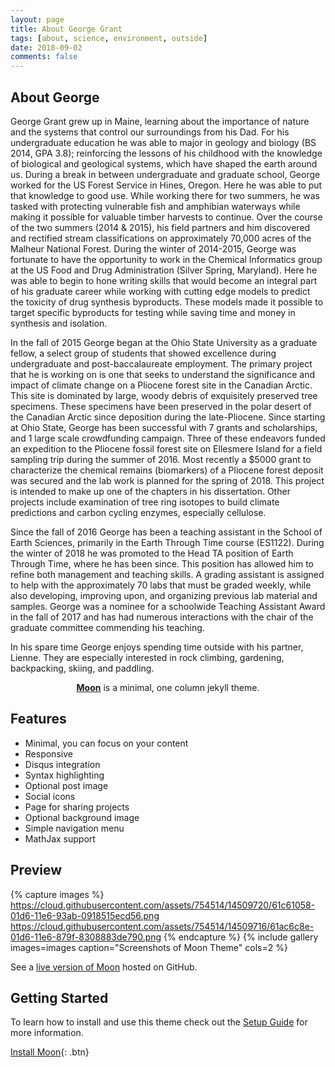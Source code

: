 ```yaml
---
layout: page
title: About George Grant
tags: [about, science, environment, outside]
date: 2018-09-02
comments: false
---
```

## About George
George Grant grew up in Maine, learning about the importance of nature and the systems that control our surroundings from his Dad. For his undergraduate education he was able to major in geology and biology (BS 2014, GPA 3.8); reinforcing the lessons of his childhood with the knowledge of biological and geological systems, which have shaped the earth around us. During a break in between undergraduate and graduate school, George worked for the US Forest Service in Hines, Oregon. Here he was able to put that knowledge to good use. While working there for two summers, he was tasked with protecting vulnerable fish and amphibian waterways while making it possible for valuable timber harvests to continue. Over the course of the two summers (2014 & 2015), his field partners and him discovered and rectified stream classifications on approximately 70,000 acres of the Malheur National Forest. During the winter of 2014-2015, George was fortunate to have the opportunity to work in the Chemical Informatics group at the US Food and Drug Administration (Silver Spring, Maryland). Here he was able to begin to hone writing skills that would become an integral part of his graduate career while working with cutting edge models to predict the toxicity of drug synthesis byproducts. These models made it possible to target specific byproducts for testing while saving time and money in synthesis and isolation.

In the fall of 2015 George began at the Ohio State University as a graduate fellow, a select group of students that showed excellence during undergraduate and post-baccalaureate employment. The primary project that he is working on is one that seeks to understand the significance and impact of climate change on a Pliocene forest site in the Canadian Arctic. This site is dominated by large, woody debris of exquisitely preserved tree specimens. These specimens have been preserved in the polar desert of the Canadian Arctic since deposition during the late-Pliocene. Since starting at Ohio State, George has been successful with 7 grants and scholarships, and 1 large scale crowdfunding campaign. Three of these endeavors funded an expedition to the Pliocene fossil forest site on Ellesmere Island for a field sampling trip during the summer of 2016. Most recently a $5000 grant to characterize the chemical remains (biomarkers) of a Pliocene forest deposit was secured and the lab work is planned for the spring of 2018. This project is intended to make up one of the chapters in his dissertation. Other projects include examination of tree ring isotopes to build climate predictions and carbon cycling enzymes, especially cellulose.

Since the fall of 2016 George has been a teaching assistant in the School of Earth Sciences, primarily in the Earth Through Time course (ES1122). During the winter of 2018 he was promoted to the Head TA position of Earth Through Time, where he has been since. This position has allowed him to refine both management and teaching skills. A grading assistant is assigned to help with the approximately 70 labs that must be graded weekly, while also developing, improving upon, and organizing previous lab material and samples. George was a nominee for a schoolwide Teaching Assistant Award in the fall of 2017 and has had numerous interactions with the chair of the graduate committee commending his teaching.

In his spare time George enjoys spending time outside with his partner, Lienne. They are especially interested in rock climbing, gardening, backpacking, skiing, and paddling.
<center><a href="http://taylantatli.github.io/Moon"><b>Moon</b></a> is a minimal, one column jekyll theme.</center>

## Features
* Minimal, you can focus on your content
* Responsive
* Disqus integration
* Syntax highlighting
* Optional post image
* Social icons
* Page for sharing projects
* Optional background image
* Simple navigation menu
* MathJax support

## Preview

{% capture images %}
    https://cloud.githubusercontent.com/assets/754514/14509720/61c61058-01d6-11e6-93ab-0918515ecd56.png
    https://cloud.githubusercontent.com/assets/754514/14509716/61ac6c8e-01d6-11e6-879f-8308883de790.png
{% endcapture %}
{% include gallery images=images caption="Screenshots of Moon Theme" cols=2 %}

See a [live version of Moon](http://taylantatli.github.io/Moon) hosted on GitHub.

## Getting Started

To learn how to install and use this theme check out the [Setup Guide](http://taylantatli.me/Moon/moon-theme/) for more information.

[Install Moon](https://github.com/TaylanTatli/Moon){: .btn}
